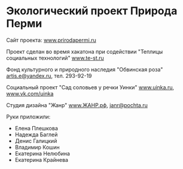 # Экологический проект Природа Перми

Сайт проекта: www.prirodapermi.ru

Проект сделан во время хакатона при содействии "Теплицы социальных технологий" www.te-st.ru

Фонд культурного и природного наследия "Обвинская роза"
artis.e@yandex.ru, тел. 293-92-19

Социальный проект "Сад соловьев у речки Уинки"
www.uinka.ru, www.vk.com/uinka

Студия дизайна "Жанр"
www.ЖАНР.рф, janr@pochta.ru


Руки приложили:

- Елена Плешкова
- Надежда Баглей
- Денис Галицкий
- Владимир Кошин
- Екатерина Нелюбина
- Екатерина Крайнева
